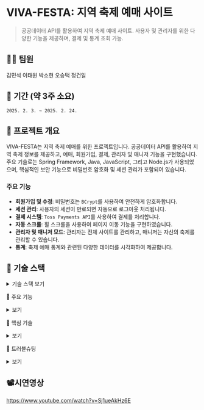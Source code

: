 # VIVA-FESTA: 지역 축제 예매 사이트

> 공공데이터 API를 활용하여 지역 축제 예매 사이트. 사용자 및 관리자를 위한 다양한 기능을 제공하며, 결제 및 통계 조회 가능.

## 🙍‍♂️ 팀원
김민석 이태원 박소현 오승택 정건일

## 📆 기간 (약 3주 소요)
`2025. 2. 3. ~ 2025. 2. 24.`

## 📌 프로젝트 개요

VIVA-FESTA는 지역 축제 예매를 위한 프로젝트입니다. 공공데이터 API를 활용하여 지역 축제 정보를 제공하고, 예매, 회원가입, 결제, 관리자 및 매니저 기능을 구현했습니다. 주요 기술로는 Spring Framework, Java, JavaScript, 그리고 Node.js가 사용되었으며, 핵심적인 보안 기능으로 비밀번호 암호화 및 세션 관리가 포함되어 있습니다.

### 주요 기능
- **회원가입 및 수정**: 비밀번호는 `BCrypt`를 사용하여 안전하게 암호화합니다.
- **세션 관리**: 사용자의 세션이 만료되면 자동으로 로그아웃 처리됩니다.
- **결제 시스템**: `Toss Payments API`를 사용하여 결제를 처리합니다.
- **자동 스크롤**: 휠 스크롤을 사용하여 페이지 이동 기능을 구현하였습니다.
- **관리자 및 매니저 모드**: 관리자는 전체 사이트를 관리하고, 매니저는 자신의 축제를 관리할 수 있습니다.
- **통계**: 축제 예매 통계와 관련된 다양한 데이터를 시각화하여 제공합니다.

## 📌 기술 스택

<details>
<summary>기술 스택 보기</summary>

- **OS**: Windows 11 Home
- **DB 서버**: Oracle 21
- **JDK 버전**: jdk-23.0.1
- **WAS**: Apache Tomcat 9.0.97
- **Spring Framework**: 4.27.0.RELEASE
- **Node.js 버전**: 22.12.0
- **개발 언어**: Java, HTML5, CSS3, JQuery, JavaScript, XML, Ajax
- **데이터베이스 모델링 툴**: ERWin 7.3.0.1666, StarUML
- **IDE**: Eclipse 4.34.0.v20241120-1800
- **SQL Developer**: 24.3.0.284.2209

</details>

📌 주요 기능
<details> <summary>보기</summary>
회원가입 및 수정
사용자가 가입 시 비밀번호는 BCrypt로 암호화되어 저장됩니다.
회원 정보 수정 시, 비밀번호는 다시 암호화하여 처리합니다.
세션 관리
세션 만료 시간이 설정되어 있으며, 일정 시간이 지나면 자동으로 로그아웃됩니다.
세션 유지 시간 및 만료 시간은 서버 설정에서 조정 가능합니다.
결제 시스템
Toss Payments API를 사용하여 결제 기능을 구현했습니다.
결제 처리 중 발생할 수 있는 오류에 대비하여, 결제 취소 및 실패 시 처리가 가능합니다.
관리자 및 매니저 모드
관리자 페이지: 모든 축제를 관리하고, 회원 및 매니저 권한을 부여합니다.
매니저 페이지: 자신의 축제를 관리하고, 예매 현황을 확인할 수 있습니다.
통계
축제 예매 통계를 실시간으로 제공하며, 관리자는 축제별 예매 현황을 확인할 수 있습니다.
</details>

📌 핵심 기술
<details> <summary>보기</summary>
BCrypt: 회원가입 및 비밀번호 수정 시, 비밀번호를 안전하게 암호화하여 저장합니다.
세션 관리: 사용자의 세션이 만료되면 자동으로 로그아웃되도록 설정되어 있습니다.
휠 스크롤: 페이지 내에서 휠 스크롤을 사용하여 페이지 이동 기능을 구현하였습니다.
Toss Payments API: 안전한 결제 처리를 위한 API를 사용합니다.
</details>

📌 트러블슈팅
<details> <summary>보기</summary>
1. Toss Payments 결제 실패
결제 실패 시, API 호출 로그를 확인하여 오류 메시지를 추적하세요.
네트워크 문제나 API 키 설정이 잘못된 경우 결제에 실패할 수 있습니다.
2. 세션 만료 문제
세션 만료 시간이 지나도 로그아웃되지 않는 경우, web.xml 또는 Spring Security 설정에서 세션 관리 시간을 다시 확인해야 합니다.
브라우저의 캐시 문제로 로그아웃이 지연될 수 있습니다.
3. BCrypt 암호화 문제
BCrypt 암호화 방식에서 발생할 수 있는 문제는 주로 라이브러리 버전 문제입니다. 최신 버전의 spring-security-crypto 라이브러리를 사용하도록 하세요.
</details>

## 📽시연영상
https://www.youtube.com/watch?v=Sj1ueAkHz6E
